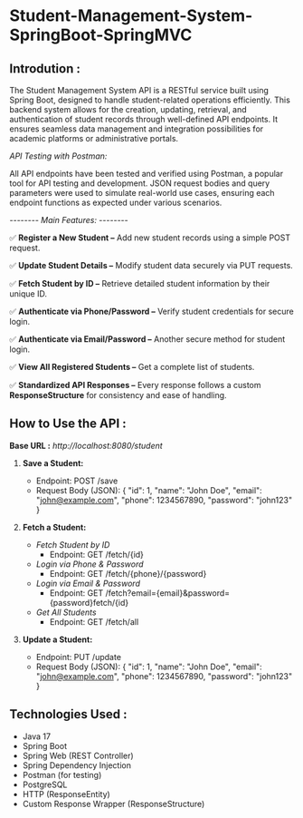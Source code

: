 # Student-Management-System-SpringBoot-SpringMVC

## Introdution :
The Student Management System API is a RESTful service built using Spring Boot, designed to handle student-related operations efficiently. This backend system allows for the creation, updating, retrieval, and authentication of student records through well-defined API endpoints. It ensures seamless data management and integration possibilities for academic platforms or administrative portals.

*API Testing with Postman:*

All API endpoints have been tested and verified using Postman, a popular tool for API testing and development. JSON request bodies and query parameters were used to simulate real-world use cases, ensuring each endpoint functions as expected under various scenarios.

*-------- Main Features: --------*

✅ **Register a New Student –** Add new student records using a simple POST request.

✅ **Update Student Details –** Modify student data securely via PUT requests.

✅ **Fetch Student by ID –** Retrieve detailed student information by their unique ID.

✅ **Authenticate via Phone/Password –** Verify student credentials for secure login.

✅ **Authenticate via Email/Password –** Another secure method for student login.

✅ **View All Registered Students –** Get a complete list of students.

✅ **Standardized API Responses –** Every response follows a custom **ResponseStructure** for consistency and ease of handling.

## How to Use the API :

**Base URL :** *http://localhost:8080/student*

1.   **Save a Student:** 
      -   Endpoint: POST /save
      -   Request Body (JSON):
          {
              "id": 1,
              "name": "John Doe",
              "email": "john@example.com",
              "phone": 1234567890,
              "password": "john123"
          }
          
2.   **Fetch a Student:**
     - *Fetch Student by ID*
       - Endpoint: GET /fetch/{id}
     - *Login via Phone & Password*
       - Endpoint: GET /fetch/{phone}/{password}
     - *Login via Email & Password*
       - Endpoint: GET /fetch?email={email}&password={password}fetch/{id}
     - *Get All Students*
       - Endpoint: GET /fetch/all

3.  **Update a Student:**
      -   Endpoint: PUT /update
      -   Request Body (JSON):
          {
              "id": 1,
              "name": "John Doe",
              "email": "john@example.com",
              "phone": 1234567890,
              "password": "john123"
          }

## Technologies Used :
-   Java 17
-   Spring Boot
-   Spring Web (REST Controller)
-   Spring Dependency Injection
-   Postman (for testing)
-   PostgreSQL
-   HTTP (ResponseEntity)
-   Custom Response Wrapper (ResponseStructure<T>)
